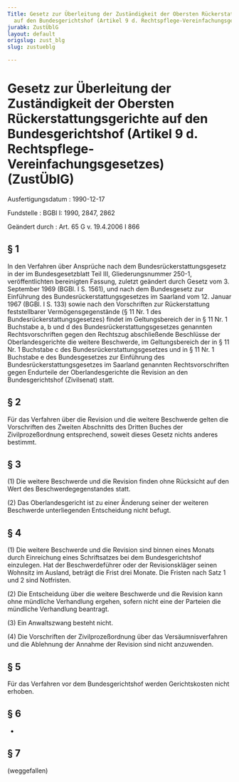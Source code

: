 ```yaml
---
Title: Gesetz zur Überleitung der Zuständigkeit der Obersten Rückerstattungsgerichte
  auf den Bundesgerichtshof (Artikel 9 d. Rechtspflege-Vereinfachungsgesetzes)
jurabk: ZustÜblG
layout: default
origslug: zust_blg
slug: zustueblg

---
```


# Gesetz zur Überleitung der Zuständigkeit der Obersten Rückerstattungsgerichte auf den Bundesgerichtshof (Artikel 9 d. Rechtspflege-Vereinfachungsgesetzes) (ZustÜblG)

Ausfertigungsdatum
:   1990-12-17

Fundstelle
:   BGBl I: 1990, 2847, 2862

Geändert durch
:   Art. 65 G v. 19.4.2006 I 866

## § 1

In den Verfahren über Ansprüche nach dem Bundesrückerstattungsgesetz
in der im Bundesgesetzblatt Teil III, Gliederungsnummer 250-1,
veröffentlichten bereinigten Fassung, zuletzt geändert durch Gesetz
vom 3. September 1969 (BGBl. I S. 1561), und nach dem Bundesgesetz zur
Einführung des Bundesrückerstattungsgesetzes im Saarland vom 12.
Januar 1967 (BGBl. I S. 133) sowie nach den Vorschriften zur
Rückerstattung feststellbarer Vermögensgegenstände (§ 11 Nr. 1 des
Bundesrückerstattungsgesetzes) findet im Geltungsbereich der in § 11
Nr. 1 Buchstabe a, b und d des Bundesrückerstattungsgesetzes genannten
Rechtsvorschriften gegen den Rechtszug abschließende Beschlüsse der
Oberlandesgerichte die weitere Beschwerde, im Geltungsbereich der in §
11 Nr. 1 Buchstabe c des Bundesrückerstattungsgesetzes und in § 11 Nr.
1 Buchstabe e des Bundesgesetzes zur Einführung des
Bundesrückerstattungsgesetzes im Saarland genannten Rechtsvorschriften
gegen Endurteile der Oberlandesgerichte die Revision an den
Bundesgerichtshof (Zivilsenat) statt.

## § 2

Für das Verfahren über die Revision und die weitere Beschwerde gelten
die Vorschriften des Zweiten Abschnitts des Dritten Buches der
Zivilprozeßordnung entsprechend, soweit dieses Gesetz nichts anderes
bestimmt.

## § 3

(1) Die weitere Beschwerde und die Revision finden ohne Rücksicht auf
den Wert des Beschwerdegegenstandes statt.

(2) Das Oberlandesgericht ist zu einer Änderung seiner der weiteren
Beschwerde unterliegenden Entscheidung nicht befugt.

## § 4

(1) Die weitere Beschwerde und die Revision sind binnen eines Monats
durch Einreichung eines Schriftsatzes bei dem Bundesgerichtshof
einzulegen. Hat der Beschwerdeführer oder der Revisionskläger seinen
Wohnsitz im Ausland, beträgt die Frist drei Monate. Die Fristen nach
Satz 1 und 2 sind Notfristen.

(2) Die Entscheidung über die weitere Beschwerde und die Revision kann
ohne mündliche Verhandlung ergehen, sofern nicht eine der Parteien die
mündliche Verhandlung beantragt.

(3) Ein Anwaltszwang besteht nicht.

(4) Die Vorschriften der Zivilprozeßordnung über das
Versäumnisverfahren und die Ablehnung der Annahme der Revision sind
nicht anzuwenden.

## § 5

Für das Verfahren vor dem Bundesgerichtshof werden Gerichtskosten
nicht erhoben.

## § 6

-

## § 7

(weggefallen)

